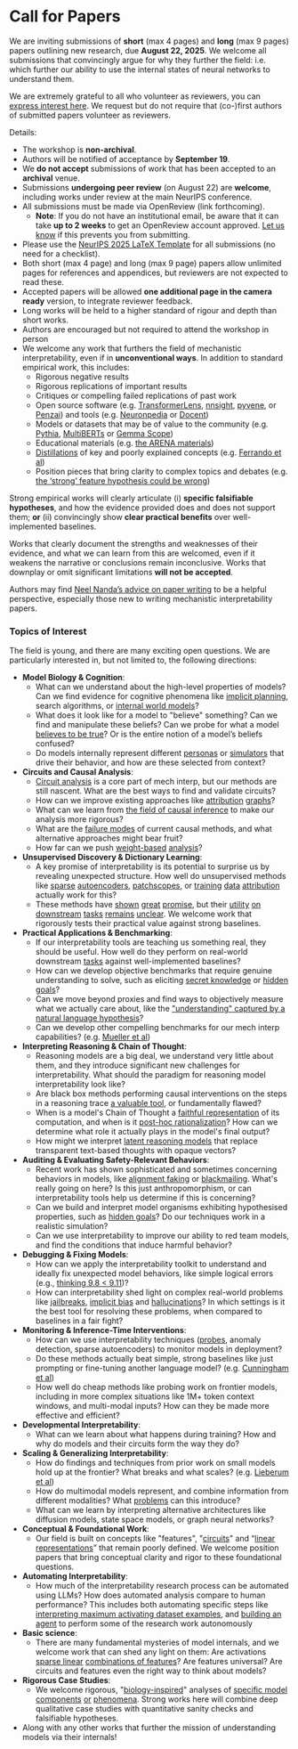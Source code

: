 # Call for Papers
We are inviting submissions of **short** (max 4 pages) and **long** (max 9 pages) papers outlining new research, due **August 22, 2025**. We welcome all submissions that convincingly argue for why they further the field: i.e. which further our ability to use the internal states of neural networks to understand them. 

We are extremely grateful to all who volunteer as reviewers, you can [express interest here](https://www.google.com/url?q=https://docs.google.com/forms/d/e/1FAIpQLSdiw1SJllzoTz_nqzDTzTOGb9DV3W_truQyh-WvYj_QGIi7Mg/viewform?usp%3Ddialog&sa=D&source=editors&ust=1753736904914332&usg=AOvVaw1EEpUh51SqUeFrFrZCn6_i). We request but do not require that (co-)first authors of submitted papers volunteer as reviewers. 

Details: 
* The workshop is **non-archival**.
* Authors will be notified of acceptance by **September 19**.
* We **do not accept** submissions of work that has been accepted to an **archival** venue.
* Submissions **undergoing peer review** (on August 22) are **welcome**, including works under review at the main NeurIPS conference.
* All submissions must be made via OpenReview (link forthcoming).
  * **Note**: If you do not have an institutional email, be aware that it can take **up to 2 weeks** to get an OpenReview account approved. [Let us know](mailto:neurips2025@mechinterpworkshop.com) if this prevents you from submitting.
* Please use the [NeurIPS 2025 LaTeX Template](https://www.google.com/url?q=https://media.neurips.cc/Conferences/NeurIPS2025/Styles.zip&sa=D&source=editors&ust=1753736904916707&usg=AOvVaw17fv0efL_Af-yZQmF5N0QT) for all submissions (no need for a checklist).
* Both short (max 4 page) and long (max 9 page) papers allow unlimited pages for references and appendices, but reviewers are not expected to read these.
* Accepted papers will be allowed **one additional page in the camera ready** version, to integrate reviewer feedback.
* Long works will be held to a higher standard of rigour and depth than short works.
* Authors are encouraged but not required to attend the workshop in person
* We welcome any work that furthers the field of mechanistic interpretability, even if in **unconventional ways**. In addition to standard empirical work, this includes:
  * Rigorous negative results
  * Rigorous replications of important results
  * Critiques or compelling failed replications of past work
  * Open source software (e.g. [TransformerLens](https://www.google.com/url?q=https://github.com/neelnanda-io/TransformerLens&sa=D&source=editors&ust=1753736904918765&usg=AOvVaw23K2xpiOB8CPJAHte6QRxH), [nnsight](https://www.google.com/url?q=https://github.com/ndif-team/nnsight&sa=D&source=editors&ust=1753736904918892&usg=AOvVaw3VxRBj-PladBHDl6CY339k), [pyvene](https://www.google.com/url?q=https://github.com/stanfordnlp/pyvene/tree/main/pyvene/models/mlp&sa=D&source=editors&ust=1753736904919007&usg=AOvVaw2jerXfn5kzRzdL_lNsAYn8), or [Penzai](https://www.google.com/url?q=https://github.com/google-deepmind/penzai&sa=D&source=editors&ust=1753736904919139&usg=AOvVaw3-iXJXQJdS3NPkIugMvEn9)) and tools (e.g. [Neuronpedia](https://www.google.com/url?q=http://neuronpedia.org&sa=D&source=editors&ust=1753736904919259&usg=AOvVaw0T_NwN8Qq09sLw1dtOywiJ) or [Docent](https://www.google.com/url?q=https://transluce.org/introducing-docent&sa=D&source=editors&ust=1753736904919385&usg=AOvVaw1mUWDd5XKCgoaqW2WWROlp))
  * Models or datasets that may be of value to the community (e.g. [Pythia](https://www.google.com/url?q=https://arxiv.org/abs/2304.01373&sa=D&source=editors&ust=1753736904919629&usg=AOvVaw30wr3u8NMJZzygzoPahHSx), [MultiBERTs](https://www.google.com/url?q=https://arxiv.org/abs/2106.16163&sa=D&source=editors&ust=1753736904919745&usg=AOvVaw08Kkyqi-yNW7VX9ZQIfq-f) or [Gemma Scope](https://www.google.com/url?q=https://arxiv.org/abs/2408.05147&sa=D&source=editors&ust=1753736904919847&usg=AOvVaw1udVh33VmdrmNqYgJfImL6))
  * Educational materials (e.g. [the ARENA materials](https://www.google.com/url?q=https://arena3-chapter1-transformer-interp.streamlit.app/&sa=D&source=editors&ust=1753736904920070&usg=AOvVaw0TSswpGaxY9Jz4csv8okSg))
  * [Distillations](https://www.google.com/url?q=https://distill.pub/2017/research-debt/&sa=D&source=editors&ust=1753736904920216&usg=AOvVaw1I3fi_1FnlnWCumMl_5a8k) of key and poorly explained concepts (e.g. [Ferrando et al](https://www.google.com/url?q=https://arxiv.org/abs/2405.00208&sa=D&source=editors&ust=1753736904920406&usg=AOvVaw2PyOHUlJPhvl-S5Useeaee))
  * Position pieces that bring clarity to complex topics and debates (e.g. [the ‘strong’ feature hypothesis could be wrong](https://www.google.com/url?q=https://www.alignmentforum.org/posts/tojtPCCRpKLSHBdpn/the-strong-feature-hypothesis-could-be-wrong&sa=D&source=editors&ust=1753736904920765&usg=AOvVaw30wdmNihea9lGdLdli6FAt))

Strong empirical works will clearly articulate (i) **specific falsifiable hypotheses**, and how the evidence provided does and does not support them; **or** (ii) convincingly show **clear practical benefits** over well-implemented baselines. 

Works that clearly document the strengths and weaknesses of their evidence, and what we can learn from this are welcomed, even if it weakens the narrative or conclusions remain inconclusive. Works that downplay or omit significant limitations **will not be accepted**. 

Authors may find [Neel Nanda’s advice on paper writing](https://www.google.com/url?q=https://www.alignmentforum.org/posts/eJGptPbbFPZGLpjsp/highly-opinionated-advice-on-how-to-write-ml-papers&sa=D&source=editors&ust=1753736904922153&usg=AOvVaw1HUs-JvZkY8ano_LYMBsBj) to be a helpful perspective, especially those new to writing mechanistic interpretability papers. 
### Topics of Interest
The field is young, and there are many exciting open questions. We are particularly interested in, but not limited to, the following directions: 
* **Model Biology & Cognition**:
  * What can we understand about the high-level properties of models? Can we find evidence for cognitive phenomena like [implicit planning](https://www.google.com/url?q=https://transformer-circuits.pub/2025/attribution-graphs/biology.html%23dives-poems&sa=D&source=editors&ust=1753736904923147&usg=AOvVaw3KZ6sPxWILRrzBBSY2xluK), search algorithms, or [internal world models](https://www.google.com/url?q=https://arxiv.org/abs/2210.13382&sa=D&source=editors&ust=1753736904923341&usg=AOvVaw1sONqLT4ILM2EmiiXCelC7)?
  * What does it look like for a model to "believe" something? Can we find and manipulate these beliefs? Can we probe for what a model [believes to be true](https://www.google.com/url?q=https://arxiv.org/abs/2310.06824&sa=D&source=editors&ust=1753736904923706&usg=AOvVaw0MPMcg1eSkHuW-YJfHdYq2)? Or is the entire notion of a model’s beliefs confused?
  * Do models internally represent different [personas](https://www.google.com/url?q=https://arxiv.org/abs/2406.12094&sa=D&source=editors&ust=1753736904923991&usg=AOvVaw2nk85NwRdpmZpH1bxSaWiK) or [simulators](https://www.google.com/url?q=https://www.nature.com/articles/s41586-023-06647-8&sa=D&source=editors&ust=1753736904924110&usg=AOvVaw2aVIZjSUDznbN3A9lvTVtM) that drive their behavior, and how are these selected from context?
* **Circuits and Causal Analysis**:
  * [Circuit analysis](https://www.google.com/url?q=https://distill.pub/2020/circuits/zoom-in/&sa=D&source=editors&ust=1753736904924569&usg=AOvVaw09FA6O5myUaSDsKI9kxGbk) is a core part of mech interp, but our methods are still nascent. What are the best ways to find and validate circuits?
  * How can we improve existing approaches like [attribution](https://www.google.com/url?q=https://arxiv.org/abs/2406.11944&sa=D&source=editors&ust=1753736904925068&usg=AOvVaw0N0UEFA1IVlud-XCB5SCVA) [graphs](https://www.google.com/url?q=https://transformer-circuits.pub/2025/attribution-graphs/methods.html&sa=D&source=editors&ust=1753736904925248&usg=AOvVaw2WQzXt72cZLiB2c5BJZ3IZ)?
  * What can we learn from [the field of causal inference](https://www.google.com/url?q=https://arxiv.org/abs/2407.04690&sa=D&source=editors&ust=1753736904925494&usg=AOvVaw3spRlUBPsZptUBvVJZr-Fz) to make our analysis more rigorous?
  * What are the [failure modes](https://www.google.com/url?q=https://arxiv.org/abs/2307.15771&sa=D&source=editors&ust=1753736904925722&usg=AOvVaw0KfucRfJ2hWQaasaIbq3P3) of current causal methods, and what alternative approaches might bear fruit?
  * How far can we push [weight-based](https://www.google.com/url?q=https://arxiv.org/abs/2301.05217&sa=D&source=editors&ust=1753736904926004&usg=AOvVaw3dJCFZk2XvMzdOdDvU8nlB) [analysis](https://www.google.com/url?q=https://arxiv.org/abs/2410.08417&sa=D&source=editors&ust=1753736904926133&usg=AOvVaw32DjDa2cGKVjTRu1K9uR-6)?
* **Unsupervised Discovery & Dictionary Learning**:
  * A key promise of interpretability is its potential to surprise us by revealing unexpected structure. How well do unsupervised methods like [sparse](https://www.google.com/url?q=https://arxiv.org/abs/2103.15949&sa=D&source=editors&ust=1753736904926695&usg=AOvVaw1_VTLH_gIAmRcf1c3tpo-2) [autoencoders](https://www.google.com/url?q=https://transformer-circuits.pub/2023/monosemantic-features&sa=D&source=editors&ust=1753736904926825&usg=AOvVaw3U5VPr8-xxyQck9vECnK9W), [patch](https://www.google.com/url?q=https://arxiv.org/abs/2401.06102&sa=D&source=editors&ust=1753736904926916&usg=AOvVaw2YOzL924mON3xh7jdBMeyh)[scopes](https://www.google.com/url?q=https://arxiv.org/abs/2403.10949v2&sa=D&source=editors&ust=1753736904926986&usg=AOvVaw3kj7IoO3865onD779w4njD), or [training](https://www.google.com/url?q=https://proceedings.mlr.press/v70/koh17a?ref%3Dhttps://githubhelp.com&sa=D&source=editors&ust=1753736904927127&usg=AOvVaw2NW2jRiUv5acWhTb5yRSOj) [data](https://www.google.com/url?q=https://arxiv.org/abs/2308.03296&sa=D&source=editors&ust=1753736904927219&usg=AOvVaw0Nb_qxOeCpv9z_8leOq7JE) [attribution](https://www.google.com/url?q=https://arxiv.org/abs/2205.11482&sa=D&source=editors&ust=1753736904927314&usg=AOvVaw1JY63IFNQ-ZCOoC3GYtqkB) actually work for this?
  * These methods have [shown](https://www.google.com/url?q=https://transformer-circuits.pub/2024/scaling-monosemanticity/index.html&sa=D&source=editors&ust=1753736904927594&usg=AOvVaw1Nyc-Ebw7JNv3Bx9K0pzdS) [great](https://www.google.com/url?q=https://transformer-circuits.pub/2025/attribution-graphs/biology.html&sa=D&source=editors&ust=1753736904927730&usg=AOvVaw1pBLAjORXV2Or7vveXSUO_) [promise](https://www.google.com/url?q=https://arxiv.org/abs/2503.10965&sa=D&source=editors&ust=1753736904927824&usg=AOvVaw2Unx4MpEc_yamYYqepE4Ua), but their [utility](https://www.google.com/url?q=https://arxiv.org/abs/2502.16681&sa=D&source=editors&ust=1753736904927947&usg=AOvVaw0xc2nGV4fp3DLjSycOKdH8) [on](https://www.google.com/url?q=https://www.tilderesearch.com/blog/sieve&sa=D&source=editors&ust=1753736904928048&usg=AOvVaw01j1HEXFa8NlzZ7caMqo1v) [downstream](https://www.google.com/url?q=https://arxiv.org/abs/2501.17148&sa=D&source=editors&ust=1753736904928146&usg=AOvVaw35fhrPXHbH51okapSY-b2c) [tasks](https://www.google.com/url?q=https://transformer-circuits.pub/2024/features-as-classifiers/index.html&sa=D&source=editors&ust=1753736904928264&usg=AOvVaw1jN3iwlN6fRbamDBEsCnrM) [remains](https://www.google.com/url?q=https://arxiv.org/abs/2502.04382&sa=D&source=editors&ust=1753736904928356&usg=AOvVaw2cqYYj8GK3yQWgTAiMrlyk) [unclear](https://www.google.com/url?q=https://www.alignmentforum.org/posts/4uXCAJNuPKtKBsi28/negative-results-for-saes-on-downstream-tasks&sa=D&source=editors&ust=1753736904928503&usg=AOvVaw3tLYWdET9kCl5dc2cOb33V). We welcome work that rigorously tests their practical value against strong baselines.
* **Practical Applications & Benchmarking**:
  * If our interpretability tools are teaching us something real, they should be useful. How well do they perform on real-world downstream [tasks](https://www.google.com/url?q=https://www.lesswrong.com/posts/wGRnzCFcowRCrpX4Y/downstream-applications-as-validation-of-interpretability&sa=D&source=editors&ust=1753736904929265&usg=AOvVaw3NxO8Q2c--hDhleJYJkGEf) against well-implemented baselines?
  * How can we develop objective benchmarks that require genuine understanding to solve, such as eliciting [secret knowledge](https://www.google.com/url?q=https://arxiv.org/abs/2505.14352&sa=D&source=editors&ust=1753736904929679&usg=AOvVaw25FrKFkYHAcyJNgjxiOx9H) or [hidden goals](https://www.google.com/url?q=https://arxiv.org/abs/2503.10965&sa=D&source=editors&ust=1753736904929794&usg=AOvVaw2VWuOAa2uaoqTH7u7nYlPa)?
  * Can we move beyond proxies and find ways to objectively measure what we actually care about, like the ["understanding" captured by a natural language hypothesis](https://www.google.com/url?q=https://arxiv.org/abs/2502.04382&sa=D&source=editors&ust=1753736904930207&usg=AOvVaw0eLasktAMz6Ayu0qPY2tn0)?
  * Can we develop other compelling benchmarks for our mech interp capabilities? (e.g. [Mueller et al](https://www.google.com/url?q=https://arxiv.org/abs/2504.13151&sa=D&source=editors&ust=1753736904930522&usg=AOvVaw0qH9Bln8VmOqYPattLfjg7))
* **Interpreting Reasoning & Chain of Thought**:
  * Reasoning models are a big deal, we understand very little about them, and they introduce significant new challenges for interpretability. What should the paradigm for reasoning model interpretability look like?
  * Are black box methods performing causal interventions on the steps in a reasoning trace [a valuable tool](https://www.google.com/url?q=https://arxiv.org/abs/2506.19143&sa=D&source=editors&ust=1753736904931402&usg=AOvVaw3uBZzv0lL-u8AJ6UmP6_8y), or fundamentally flawed?
  * When is a model's Chain of Thought a [faithful representation](https://www.google.com/url?q=https://arxiv.org/abs/2305.04388&sa=D&source=editors&ust=1753736904931685&usg=AOvVaw2Y9GSHsC3g87FF6XzXw7Nw) of its computation, and when is it [post-hoc rationalization](https://www.google.com/url?q=https://arxiv.org/abs/2503.08679&sa=D&source=editors&ust=1753736904931888&usg=AOvVaw2zfK-MI9zsrtmGNyY3fB44)? How can we determine what role it actually plays in the model's final output?
  * How might we interpret [latent reasoning models](https://www.google.com/url?q=https://arxiv.org/abs/2412.06769&sa=D&source=editors&ust=1753736904932219&usg=AOvVaw3ii_z2_UXKT8OW7YN1I68W) that replace transparent text-based thoughts with opaque vectors?
* **Auditing & Evaluating Safety-Relevant Behaviors**:
  * Recent work has shown sophisticated and sometimes concerning behaviors in models, like [alignment faking](https://www.google.com/url?q=https://arxiv.org/abs/2412.14093&sa=D&source=editors&ust=1753736904932792&usg=AOvVaw3TOtpwNDAryF9xToHtibQF) or [blackmailing](https://www.google.com/url?q=https://www.anthropic.com/research/agentic-misalignment&sa=D&source=editors&ust=1753736904932931&usg=AOvVaw3vwAdNF0isxJeD9yZpMQoc). What's really going on here? Is this just anthropomorphism, or can interpretability tools help us determine if this is concerning?
  * Can we build and interpret model organisms exhibiting hypothesised properties, such as [hidden goals](https://www.google.com/url?q=https://arxiv.org/abs/2503.10965&sa=D&source=editors&ust=1753736904933425&usg=AOvVaw3aCMAFJWIe7aj_nQuQgF7A)? Do our techniques work in a realistic simulation?
  * Can we use interpretability to improve our ability to red team models, and find the conditions that induce harmful behavior?
* **Debugging & Fixing Models**:
  * How can we apply the interpretability toolkit to understand and ideally fix unexpected model behaviors, like simple logical errors (e.g., [thinking 9.8 < 9.11](https://www.google.com/url?q=https://transluce.org/observability-interface&sa=D&source=editors&ust=1753736904934294&usg=AOvVaw1YrRyk85DeQDUcO311l7ps))?
  * How can interpretability shed light on complex real-world problems like [jailbreaks](https://www.google.com/url?q=https://transformer-circuits.pub/2025/attribution-graphs/biology.html%23dives-jailbreak&sa=D&source=editors&ust=1753736904934657&usg=AOvVaw1XYxdzyqkhEqjEUqmIkRkX), [implicit bias](https://www.google.com/url?q=https://arxiv.org/abs/2506.10922&sa=D&source=editors&ust=1753736904934779&usg=AOvVaw1mRZRTlYdYcUPnByPNcBSi) and [hallucinations](https://www.google.com/url?q=https://arxiv.org/abs/2411.14257&sa=D&source=editors&ust=1753736904934891&usg=AOvVaw1EEisljnUkPzRGtyYRA5ac)? In which settings is it the best tool for resolving these problems, when compared to baselines in a fair fight?
* **Monitoring & Inference-Time Interventions**:
  * How can we use interpretability techniques ([probes](https://www.google.com/url?q=https://arxiv.org/abs/2102.12452&sa=D&source=editors&ust=1753736904935484&usg=AOvVaw3e47hmZvOBTdqUlVndiDmV), anomaly detection, sparse autoencoders) to monitor models in deployment?
  * Do these methods actually beat simple, strong baselines like just prompting or fine-tuning another language model? (e.g. [Cunningham et al](https://www.google.com/url?q=https://alignment.anthropic.com/2025/cheap-monitors/&sa=D&source=editors&ust=1753736904935966&usg=AOvVaw3Mp2dOoQx5Gx6IMEWdNZTm))
  * How well do cheap methods like probing work on frontier models, including in more complex situations like 1M+ token context windows, and multi-modal inputs? How can they be made more effective and efficient?
* **Developmental Interpretability**:
  * What can we learn about what happens during training? How and why do models and their circuits form the way they do?
* **Scaling & Generalizing Interpretability**:
  * How do findings and techniques from prior work on small models hold up at the frontier? What breaks and what scales? (e.g. [Lieberum et al](https://www.google.com/url?q=https://arxiv.org/abs/2307.09458&sa=D&source=editors&ust=1753736904937487&usg=AOvVaw2p-W1kmcVhC2iRQbxUcLMJ))
  * How do multimodal models represent, and combine information from different modalities? What [problems](https://www.google.com/url?q=https://openreview.net/pdf?id%3DVUhRdZp8ke&sa=D&source=editors&ust=1753736904937829&usg=AOvVaw2GSy13S1grEXSbgG5ZHjIJ) can this introduce?
  * What can we learn by interpreting alternative architectures like diffusion models, state space models, or graph neural networks?
* **Conceptual & Foundational Work**:
  * Our field is built on concepts like "features", "[circuits](https://www.google.com/url?q=https://distill.pub/2020/circuits/zoom-in/&sa=D&source=editors&ust=1753736904938529&usg=AOvVaw2-p9Quu364N2KS-PrEpC5O)" and “[linear representations](https://www.google.com/url?q=https://transformer-circuits.pub/2024/july-update/index.html%23linear-representations&sa=D&source=editors&ust=1753736904938714&usg=AOvVaw0Zt8vlz-foLFryDSvOBBm2)” that remain poorly defined. We welcome position papers that bring conceptual clarity and rigor to these foundational questions.
* **Automating Interpretability**:
  * How much of the interpretability research process can be automated using LLMs? How does automated analysis compare to human performance? This includes both automating specific steps like [interpreting maximum activating dataset examples](https://www.google.com/url?q=https://openaipublic.blob.core.windows.net/neuron-explainer/paper/index.html&sa=D&source=editors&ust=1753736904939589&usg=AOvVaw1Ay874BAPxkmhe30k4JG1L), and [building an agent](https://www.google.com/url?q=https://arxiv.org/abs/2404.14394&sa=D&source=editors&ust=1753736904939724&usg=AOvVaw2fR_mBJ_WPuUbKQdvXmFi7) to perform some of the research work autonomously
* **Basic science**:
  * There are many fundamental mysteries of model internals, and we welcome work that can shed any light on them: Are activations [sparse linear](https://www.google.com/url?q=https://arxiv.org/abs/1601.03764&sa=D&source=editors&ust=1753736904940243&usg=AOvVaw0IgkRv7tuhA7vQeg1pCXMO) [combinations of features](https://www.google.com/url?q=https://transformer-circuits.pub/2022/toy_model/index.html&sa=D&source=editors&ust=1753736904940393&usg=AOvVaw06cxPhzaynR444YA0B4HCw)? Are features universal? Are circuits and features even the right way to think about models?
* **Rigorous Case Studies**:
  * We welcome rigorous, "[biology-inspired](https://www.google.com/url?q=https://distill.pub/2020/circuits/curve-circuits/&sa=D&source=editors&ust=1753736904940885&usg=AOvVaw2PMvncfvUK0EQimqfu33qT)" analyses of [specific model](https://www.google.com/url?q=https://arxiv.org/abs/2310.04625&sa=D&source=editors&ust=1753736904941013&usg=AOvVaw0N7U9y_Tejl8Dhh-06iSRz) [components](https://www.google.com/url?q=https://transformer-circuits.pub/2024/scaling-monosemanticity/index.html&sa=D&source=editors&ust=1753736904941140&usg=AOvVaw2sL6pVQEHDD07qNTbB9rVy) [or](https://www.google.com/url?q=https://arxiv.org/abs/2305.01610&sa=D&source=editors&ust=1753736904941231&usg=AOvVaw1RWlqg-LDfL1uMcZyRTSpU) [phenomena](https://www.google.com/url?q=https://arxiv.org/abs/2306.09346&sa=D&source=editors&ust=1753736904941325&usg=AOvVaw1kEHmmkr2ptI6NIzRRJdye). Strong works here will combine deep qualitative case studies with quantitative sanity checks and falsifiable hypotheses.
* Along with any other works that further the mission of understanding models via their internals!